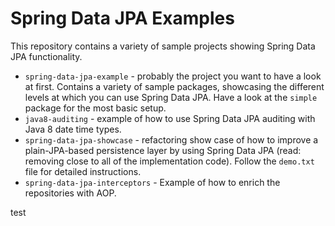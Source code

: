 # Spring Data JPA Examples

This repository contains a variety of sample projects showing Spring Data JPA functionality.

* `spring-data-jpa-example` - probably the project you want to have a look at first. Contains a variety of sample packages, showcasing the different levels at which you can use Spring Data JPA. Have a look at the `simple` package for the most basic setup.
* `java8-auditing` - example of how to use Spring Data JPA auditing with Java 8 date time types.
* `spring-data-jpa-showcase` - refactoring show case of how to improve a plain-JPA-based persistence layer by using Spring Data JPA (read: removing close to all of the implementation code). Follow the `demo.txt` file for detailed instructions.
* `spring-data-jpa-interceptors` - Example of how to enrich the repositories with AOP.

test
